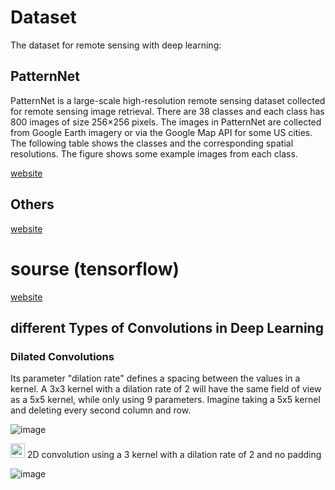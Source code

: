 
# Dataset
The dataset for remote sensing with deep learning:
## PatternNet
PatternNet is a large-scale high-resolution remote sensing dataset collected for remote sensing image retrieval. There are 38 classes and each class has 800 images of size 256×256 pixels. The images in PatternNet are collected from Google Earth imagery or via the Google Map API for some US cities. The following table shows the classes and the corresponding spatial resolutions. The figure shows some example images from each class.


[website](https://sites.google.com/view/zhouwx/dataset)

## Others
[website](https://zhangbin0917.github.io/2018/06/12/%E9%81%A5%E6%84%9F%E6%95%B0%E6%8D%AE%E9%9B%86/)


# sourse (tensorflow)

[website](https://github.com/tavgreen/landuse_classification)




## different Types of Convolutions in Deep Learning
### Dilated Convolutions
Its parameter "dilation rate" defines a spacing between the values in a kernel. A 3x3 kernel with a dilation rate of 2 will have the same field of view as a 5x5 kernel, while only using 9 parameters. Imagine taking a 5x5 kernel and deleting every second column and row.

![image](https://miro.medium.com/max/474/1*SVkgHoFoiMZkjy54zM_SUw.gif)

<img src="https://miro.medium.com/max/474/1*SVkgHoFoiMZkjy54zM_SUw.gif" width="23">
2D convolution using a 3 kernel with a dilation rate of 2 and no padding

![image](https://miro.medium.com/max/474/1*Lpn4nag_KRMfGkx1k6bV-g.gif)



